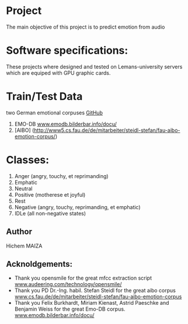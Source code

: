 # Project 
The main objective of this project is to predict emotion from audio
# Software specifications: 
These projects where designed and tested on Lemans-university servers which are equiped with GPU graphic cards.   
# Train/Test Data
two German emotional corpuses 
[GitHub](http://github.com)
1. EMO-DB www.emodb.bilderbar.info/docu/
2. [AIBO] (http://www5.cs.fau.de/de/mitarbeiter/steidl-stefan/fau-aibo-emotion-corpus/)
# Classes:
1. Anger (angry, touchy, et reprimanding)
2. Emphatic
3. Neutral 
4. Positive (motherese et joyful)
5. Rest 
6. Negative (angry, touchy, reprimanding, et emphatic)
7. IDLe (all non-negative states)
## Author 
Hichem MAIZA
## Acknoldgements:
- Thank you opensmile for the great mfcc extraction script www.audeering.com/technology/opensmile/
- Thank you PD Dr.-Ing. habil. Stefan Steidl for the great aibo corpus  www.cs.fau.de/de/mitarbeiter/steidl-stefan/fau-aibo-emotion-corpus
- Thank you Felix Burkhardt, Miriam Kienast, Astrid Paeschke and Benjamin Weiss for the great Emo-DB corpus. www.emodb.bilderbar.info/docu/
